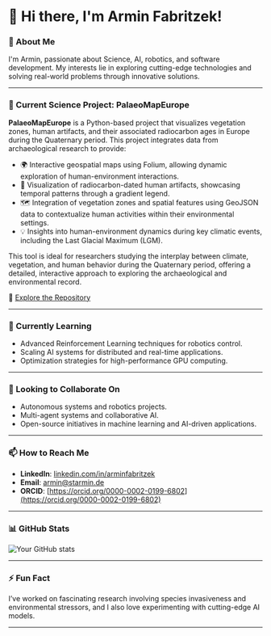 # 👋 Hi there, I'm Armin Fabritzek!

### 👀 About Me
I'm Armin, passionate about Science, AI, robotics, and software development. My interests lie in exploring cutting-edge technologies and solving real-world problems through innovative solutions.

---

### 🌟 Current Science Project: **PalaeoMapEurope**
**PalaeoMapEurope** is a Python-based project that visualizes vegetation zones, human artifacts, and their associated radiocarbon ages in Europe during the Quaternary period. This project integrates data from archaeological research to provide:

- 🌍 Interactive geospatial maps using Folium, allowing dynamic exploration of human-environment interactions.
- 🎨 Visualization of radiocarbon-dated human artifacts, showcasing temporal patterns through a gradient legend.
- 🗺️ Integration of vegetation zones and spatial features using GeoJSON data to contextualize human activities within their environmental settings.
- 💡 Insights into human-environment dynamics during key climatic events, including the Last Glacial Maximum (LGM).

This tool is ideal for researchers studying the interplay between climate, vegetation, and human behavior during the Quaternary period, offering a detailed, interactive approach to exploring the archaeological and environmental record.

📂 [Explore the Repository](https://github.com/arminfabritzek/PalaeoMapEurope)

---

### 🌱 Currently Learning
- Advanced Reinforcement Learning techniques for robotics control.
- Scaling AI systems for distributed and real-time applications.
- Optimization strategies for high-performance GPU computing.

---

### 💞️ Looking to Collaborate On
- Autonomous systems and robotics projects.
- Multi-agent systems and collaborative AI.
- Open-source initiatives in machine learning and AI-driven applications.

---

### 📫 How to Reach Me
- **LinkedIn**: [linkedin.com/in/arminfabritzek](https://www.linkedin.com/in/arminfabritzek)
- **Email**: armin@starmin.de
- **ORCID**: [https://orcid.org/0000-0002-0199-6802](https://orcid.org/0000-0002-0199-6802)

---

### 📊 GitHub Stats
![Your GitHub stats](https://github-readme-stats.vercel.app/api?username=starmin-code&show_icons=true&theme=radical)

---

### ⚡ Fun Fact
I’ve worked on fascinating research involving species invasiveness and environmental stressors, and I also love experimenting with cutting-edge AI models. 

---

<!---
arminfabritzek is a ✨ special ✨ repository because its `README.md` (this file) appears on your GitHub profile.
You can click the Preview link to take a look at your changes.
--->
